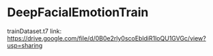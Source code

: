 # DeepFacialEmotionTrain

trainDataset.t7 link:
https://drive.google.com/file/d/0B0e2rly0scoEbldiR1loQU1GVGc/view?usp=sharing

